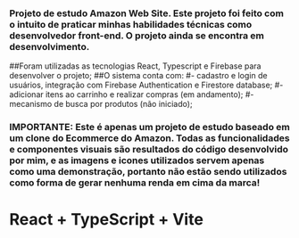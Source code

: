 ### Projeto de estudo Amazon Web Site. Este projeto foi feito com o intuito de praticar minhas habilidades técnicas como desenvolvedor front-end. O projeto ainda se encontra em desenvolvimento.

##Foram utilizadas as tecnologias React, Typescript e Firebase para desenvolver o projeto;
##O sistema conta com:
#- cadastro e login de usuários, integração com Firebase Authentication e Firestore database;
#- adicionar itens ao carrinho e realizar compras (em andamento);
#- mecanismo de busca por produtos (não iniciado);



### IMPORTANTE: Este é apenas um projeto de estudo baseado em um clone do Ecommerce do Amazon. Todas as funcionalidades e componentes visuais são resultados do código desenvolvido por mim, e as imagens e icones utilizados servem apenas como uma demonstração, portanto não estão sendo utilizados como forma de gerar nenhuma renda em cima da marca! 

# React + TypeScript + Vite



